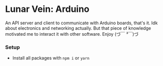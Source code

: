 # Lunar Vein: Arduino

An API server and client to communicate with Arduino boards, that's it. Idk about electronics and networking actually. But that piece of knowledge motivated me to interact it with other software. Enjoy (⁠づ⁠￣⁠ ⁠³⁠￣⁠)⁠づ

### Setup

- Install all packages with `npm i` or `yarn`